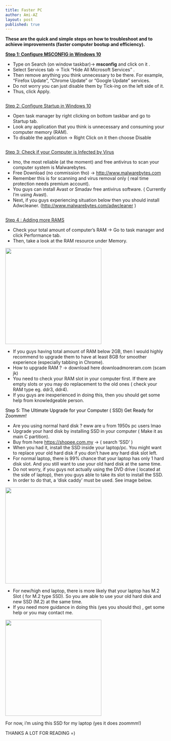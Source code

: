 ```yaml
---
title: Faster PC
author: Ami-AZ
layout: post
published: true
---
```

**These are the quick and simple steps on how to troubleshoot and to achieve improvements (faster computer bootup and efficiency).**

<b><u>Step 1: Configure MSCONFIG in Windows 10</u></b>

- Type on Search (on window taskbar)-> <strong>msconfig</strong> and click on it .
- Select Services tab -> Tick “Hide All Microsoft Services” .
- Then remove anything you think unnecessary to be there. For example, “Firefox Update”, “Chrome Update” or “Google Update” services.
- Do not worry you can just disable them by Tick-ing on the left side of it.
- Thus, click Apply.

<span class="image center"><img src="{{ 'assets/images/msconfig.png' | relative_url }}" alt="" /></span>

<u>Step 2: Configure Startup in Windows 10</u>

- Open task manager by right clicking on bottom taskbar and go to Startup tab.
- Look any application that you think is unnecessary and consuming your computer memory (RAM).
- To disable the application -> Right Click on it then choose Disable

<span class="image center"><img src="{{ 'assets/images/taskmanager.png' | relative_url }}" alt="" /></span>

<u>Step 3: Check if your Computer is Infected by Virus</u>

- Imo, the most reliable (at the moment) and free antivirus to scan your computer system is Malwarebytes.
- Free Download (no commission tho) -> http://www.malwarebytes.com
- Remember this is for scanning and virus removal only ( real time protection needs premium account).
- You guys can install Avast or Smadav free antivirus software. ( Currently I’m using Avast).
- Next, if you guys experiencing situation below then you should install Adwcleaner. (http://www.malwarebytes.com/adwcleaner )

<span class="image center"><img src="{{ 'assets/images/adwcleaner.png' | relative_url }}" alt="" /></span>

<u>Step 4 : Adding more RAMS</u>
- Check your total amount of computer’s RAM -> Go to task manager and click Performance tab.
- Then, take a look at the RAM resource under Memory.

<span class="image center"><img src="{{ 'assets/images/ram.png' | relative_url }}" alt="" alt="" width="300" height="300" /></span>

- If you guys having total amount of RAM below 2GB, then I would highly recommend to upgrade them to have at least 8GB for smoother experience (especially tabbing in Chrome).
- How to upgrade RAM ? -> download here downloadmoreram.com (scam jk)
- You need to check your RAM slot in your computer first. If there are empty slots or you may do replacement to the old ones ( check your RAM type eg. ddr3, ddr4).
- If you guys are inexperienced in doing this, then you should get some help from knowledgeable person.

<font color="black">Step 5: The Ultimate Upgrade for your Computer ( SSD) Get Ready for Zoommm!</font>

- Are you using normal hard disk ? eww are u from 1950s pc users lmao
- Upgrade your hard disk by installing SSD in your computer ( Make it as main C partition).
- Buy from here <font color="blue"><a href="url">https://shopee.com.my</a></font> -> ( search ‘SSD’ )
- When you had it, install the SSD inside your laptop/pc. You might want to replace your old hard disk if you don’t have any hard disk slot left.
- For normal laptop, there is 99% chance that your laptop has only 1 hard disk slot. And you still want to use your old hard disk at the same time.
- Do not worry, if you guys not actually using the DVD drive ( located at the side of laptop), then you guys able to take its slot to install the SSD.
- In order to do that, a ‘disk caddy’ must be used. See image below.

<span class="image center"><img src="{{ 'assets/images/caddy.png' | relative_url }}" alt="" alt="" width="300" height="300"  /></span>

- For new/high end laptop, there is more likely that your laptop has M.2 Slot ( for M.2 type SSD). So you are able to use your old hard disk and new SSD (M.2) at the same time.
- If you need more guidance in doing this (yes you should tho) , get some help or you may contact me.

<span class="image center"><img src="{{ 'assets/images/ssd.png' | relative_url }}" alt="" width="300" height="300" /></span>

For now, i’m using this SSD for my laptop (yes it does zoommm!)
 
 THANKS A LOT FOR READING =)
